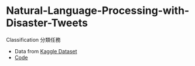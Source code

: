 # Natural-Language-Processing-with-Disaster-Tweets
Classification 分類任務
- Data from [Kaggle Dataset](https://www.kaggle.com/competitions/nlp-getting-started/data)
- [Code](https://github.com/willy0222/Natural-Language-Processing-with-Disaster-Tweets/blob/main/using_NLP_models_to_classify_disaster_tweets.ipynb)
